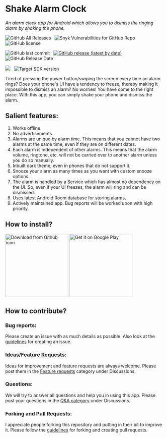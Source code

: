 # Shake Alarm Clock
<i>An alarm clock app for Android which allows you to dismiss the ringing alarm by shaking the phone.</i>

![GitHub All Releases](https://img.shields.io/github/downloads/WrichikBasu/ShakeAlarmClock/total?style=for-the-badge) &nbsp;
![Snyk Vulnerabilities for GitHub Repo](https://img.shields.io/snyk/vulnerabilities/github/WrichikBasu/ShakeAlarmClock?style=for-the-badge) &nbsp;
![GitHub license](https://img.shields.io/github/license/WrichikBasu/ShakeAlarmClock?style=for-the-badge)

![GitHub last commit](https://img.shields.io/github/last-commit/WrichikBasu/ShakeAlarmClock?style=for-the-badge) &nbsp; 
[![GitHub release (latest by date)](https://img.shields.io/github/v/release/WrichikBasu/ShakeAlarmClock?style=for-the-badge)](https://github.com/WrichikBasu/ShakeAlarmClock/releases/latest?style=for-the-badge) &nbsp;
![GitHub Release Date](https://img.shields.io/github/release-date/WrichikBasu/ShakeAlarmClock?style=for-the-badge)

![](https://img.shields.io/badge/Minimum%20SDK%20version-Lollipop%20(API%2021)-%2306486b?style=for-the-badge) &nbsp; 
![Target SDK version](https://img.shields.io/badge/target%20SDK%20version-Android%2012%20(API%2031)-9cf?style=for-the-badge)

Tired of pressing the power button/swiping the screen every time an alarm rings? Does your phone's UI have a tendency to freeze, thereby making it impossible to dismiss an alarm? No worries! You have come to the right place. With this app, you can simply shake your phone and dismiss the alarm.


## Salient features:
1. Works offline.
1. No advertisements.
1. Alarms are unique by alarm time. This means that you cannot have two alarms at the same time, even if they are on different dates.
1. Each alarm is independent of other alarms. This means that the alarm volume, ringtone, etc. will not be carried over to another alarm unless you do so manually.
1. Inbuilt dark theme, even in phones that do not support it.
1. Snooze your alarm as many times as you want with custom snooze options.
1. The alarm is handled by a Service which has almost no dependency on the UI. So, even if your UI freezes, the alarm will ring and can be dismissed.
1. Uses latest Android Room database for storing alarms.
1. Actively maintained app. Bug reports will be worked upon with high priority.

## How to install?


<a href="https://github.com/WrichikBasu/ShakeAlarmClock/releases/latest"><img src="github.png" alt="Download from Github icon" width="200"/></a>
<a href='https://play.google.com/store/apps/details?id=in.basulabs.shakealarmclock'><img alt='Get it on Google Play' src='https://play.google.com/intl/en_us/badges/static/images/badges/en_badge_web_generic.png' width=200/></a>


## How to contribute?
### Bug reports:
Please create an issue with as much details as possible. Also look at the [guidelines](https://github.com/WrichikBasu/ShakeAlarmClock/blob/master/CONTRIBUTING.md#guidelines-for-creating-an-issue) for creating an issue.

### Ideas/Feature Requests:
Ideas for improvement and feature requests are always welcome. Please post them in the [Feature requests](https://github.com/WrichikBasu/ShakeAlarmClock/discussions/categories/feature-requests) category under Discussions.

### Questions:
We will try to answer all questions and help you in using this app. Please post your questions in the [Q&A category](https://github.com/WrichikBasu/ShakeAlarmClock/discussions/categories/q-a) under Discussions.

### Forking and Pull Requests:
I appreciate people forking this repository and putting in their bit to improve it. Please follow the [guidelines](https://github.com/WrichikBasu/ShakeAlarmClock/blob/master/CONTRIBUTING.md#guidelines-for-forking-and-creating-pull-requests) for forking and creating pull requests.
